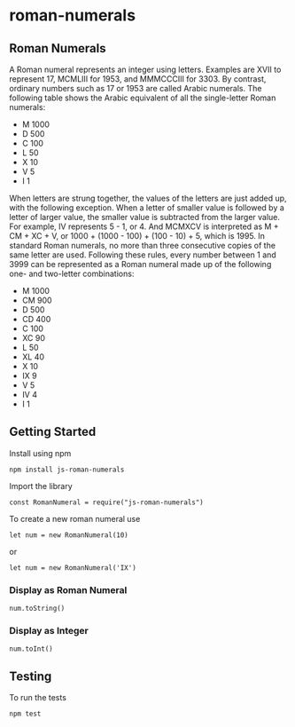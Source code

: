 # roman-numerals

## Roman Numerals

A Roman numeral represents an integer using letters. Examples are XVII to represent 17, MCMLIII
for 1953, and MMMCCCIII for 3303. By contrast, ordinary numbers such as 17 or 1953 are called
Arabic numerals. The following table shows the Arabic equivalent of all the single-letter Roman
numerals:
* M 1000
* D 500 
* C 100
* L 50
* X 10
* V 5
* I 1


When letters are strung together, the values of the letters are just added up, with the following
exception. When a letter of smaller value is followed by a letter of larger value, the smaller value is
subtracted from the larger value. For example, IV represents 5 - 1, or 4. And MCMXCV is
interpreted as M + CM + XC + V, or 1000 + (1000 - 100) + (100 - 10) + 5, which is 1995. In standard
Roman numerals, no more than three consecutive copies of the same letter are used. Following
these rules, every number between 1 and 3999 can be represented as a Roman numeral made up
of the following one- and two-letter combinations:
* M 1000
* CM 900
* D 500
* CD 400
* C 100
* XC 90
* L 50
* XL 40
* X 10
* IX 9
* V 5
* IV 4
* I 1

## Getting Started

Install using npm

```npm install js-roman-numerals```

Import the library

```const RomanNumeral = require("js-roman-numerals")```

To create a new roman numeral use

```let num = new RomanNumeral(10)```

or

```let num = new RomanNumeral('IX')```

### Display as Roman Numeral

```num.toString()```

### Display as Integer

```num.toInt()```

## Testing

To run the tests

```npm test```
